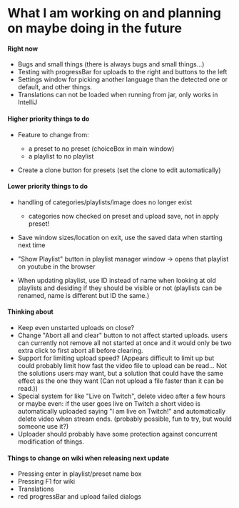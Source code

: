 # What I am working on and planning on maybe doing in the future

#### Right now
- Bugs and small things (there is always bugs and small things...)
- Testing with progressBar for uploads to the right and buttons to the left
- Settings window for picking another language than the detected one or
default, and other things.
- Translations can not be loaded when running from jar, only works in IntelliJ

#### Higher priority things to do
- Feature to change from:
    - a preset to no preset (choiceBox in main window)
    - a playlist to no playlist

- Create a clone button for presets (set the clone to edit automatically)

#### Lower priority things to do
- handling of categories/playlists/image does no longer exist
    - categories now checked on preset and upload save, not in apply preset!


- Save window sizes/location on exit, use the saved data when starting next time
- "Show Playlist" button in playlist manager window -> opens that playlist
on youtube in the browser
- When updating playlist, use ID instead of name when looking at old
playlists and desiding if they should be visible or not (playlists can
be renamed, name is different but ID the same.)

#### Thinking about
- Keep even unstarted uploads on close?
- Change "Abort all and clear" button to not affect started uploads.
users can currently not remove all not started at once and it would
only be two extra click to first abort all before clearing.
- Support for limiting upload speed? (Appears difficult to limit up but
could probably limit how fast the video file to upload can be read... Not
the solutions users may want, but a solution that could have the same effect
as the one they want (Can not upload a file faster than it can be read.))
- Special system for like "Live on Twitch", delete video after a few hours
or maybe even: if the user goes live on Twitch a short video is automatically
uploaded saying "I am live on Twitch!" and automatically delete video when stream ends.
(probably possible, fun to try, but would someone use it?)
- Uploader should probably have some protection against concurrent modification
of things.

#### Things to change on wiki when releasing next update
- Pressing enter in playlist/preset name box
- Pressing F1 for wiki
- Translations
- red progressBar and upload failed dialogs